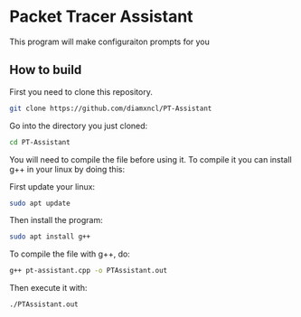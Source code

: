 # Packet Tracer Assistant

This program will make configuraiton prompts for you

## How to build

First you need to clone this repository.

  ```bash
  git clone https://github.com/diamxncl/PT-Assistant
  ```
Go into the directory you just cloned:

  ```bash
  cd PT-Assistant
  ```

You will need to compile the file before using it.
To compile it you can install g++ in your linux by doing this:

First update your linux:
  ```bash
  sudo apt update
  ```
Then install the program: 
  ```bash
  sudo apt install g++
  ```

To compile the file with g++, do:
  ```bash
  g++ pt-assistant.cpp -o PTAssistant.out
  ```

Then execute it with:
  ```bash
  ./PTAssistant.out
  ```

